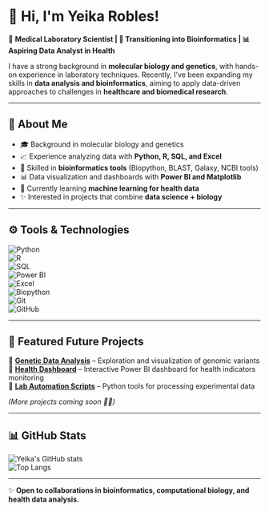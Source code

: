 # 👋 Hi, I'm Yeika Robles!  

🔬 **Medical Laboratory Scientist | 🧬 Transitioning into Bioinformatics | 📊 Aspiring Data Analyst in Health**  

I have a strong background in **molecular biology and genetics**, with hands-on experience in laboratory techniques. Recently, I’ve been expanding my skills in **data analysis and bioinformatics**, aiming to apply data-driven approaches to challenges in **healthcare and biomedical research**.  

---

## 🧪 About Me  
- 🎓 Background in molecular biology and genetics  
- 📈 Experience analyzing data with **Python, R, SQL, and Excel**  
- 🧬 Skilled in **bioinformatics tools** (Biopython, BLAST, Galaxy, NCBI tools)  
- 📊 Data visualization and dashboards with **Power BI and Matplotlib**  
- 🌱 Currently learning **machine learning for health data**  
- ✨ Interested in projects that combine **data science + biology**  

---

## ⚙️ Tools & Technologies  
![Python](https://img.shields.io/badge/Python-3.9-blue)  
![R](https://img.shields.io/badge/R-Data%20Analysis-lightgrey)  
![SQL](https://img.shields.io/badge/SQL-Database-orange)  
![Power BI](https://img.shields.io/badge/Power%20BI-Dashboard-yellow)  
![Excel](https://img.shields.io/badge/Excel-Advanced-green)  
![Biopython](https://img.shields.io/badge/BioPython-Bioinformatics-brightgreen)  
![Git](https://img.shields.io/badge/Git-Version%20Control-red)  
![GitHub](https://img.shields.io/badge/GitHub-Collaboration-black)  

---

## 📌 Featured Future Projects
🔗 [**Genetic Data Analysis**](#) – Exploration and visualization of genomic variants  
🔗 [**Health Dashboard**](#) – Interactive Power BI dashboard for health indicators monitoring  
🔗 [**Lab Automation Scripts**](#) – Python tools for processing experimental data  

*(More projects coming soon 👩‍💻)*  

---

## 📊 GitHub Stats  
![Yeika's GitHub stats](https://github-readme-stats.vercel.app/api?username=yeikarobles&show_icons=true&theme=tokyonight)  
![Top Langs](https://github-readme-stats.vercel.app/api/top-langs/?username=yeikarobles&layout=compact&theme=tokyonight)  

---

✨ **Open to collaborations in bioinformatics, computational biology, and health data analysis.**  
